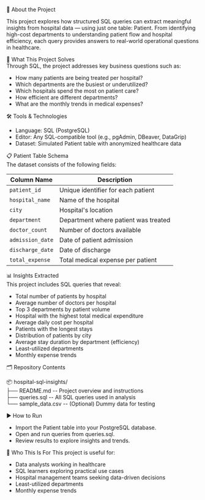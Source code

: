 📖 About the Project  

This project explores how structured SQL queries can extract meaningful insights from hospital data — using just one table: Patient. From identifying high-cost departments to understanding patient flow and hospital efficiency, each query provides answers to real-world operational questions in healthcare.  

🎯 What This Project Solves  
Through SQL, the project addresses key business questions such as:   

 - How many patients are being treated per hospital?  
 - Which departments are the busiest or underutilized?  
 - Which hospitals spend the most on patient care?  
 - How efficient are different departments?  
 - What are the monthly trends in medical expenses?   

🛠️ Tools & Technologies  

 - Language: SQL (PostgreSQL)  
 - Editor: Any SQL-compatible tool (e.g., pgAdmin, DBeaver, DataGrip)  
 - Dataset: Simulated Patient table with anonymized healthcare data  

📋 Patient Table Schema  
The dataset consists of the following fields:  

| Column Name      | Description                          |
| ---------------- | ------------------------------------ |
| `patient_id`     | Unique identifier for each patient   |
| `hospital_name`  | Name of the hospital                 |
| `city`           | Hospital's location                  |
| `department`     | Department where patient was treated |
| `doctor_count`   | Number of doctors available          |
| `admission_date` | Date of patient admission            |
| `discharge_date` | Date of discharge                    |
| `total_expense`  | Total medical expense per patient    |

📊 Insights Extracted  
This project includes SQL queries that reveal:      

 - Total number of patients by hospital
 - Average number of doctors per hospital  
 - Top 3 departments by patient volume  
 - Hospital with the highest total medical expenditure  
 - Average daily cost per hospital  
 - Patients with the longest stays  
 - Distribution of patients by city  
 - Average stay duration by department (efficiency)
 - Least-utilized departments  
 - Monthly expense trends   

🗂️ Repository Contents  

📦 hospital-sql-insights/    
├── README.md              -- Project overview and instructions  
├── queries.sql            -- All SQL queries used in analysis  
└── sample_data.csv        -- (Optional) Dummy data for testing  

▶️ How to Run

 - Import the Patient table into your PostgreSQL database.  
 - Open and run queries from queries.sql.  
 - Review results to explore insights and trends.  

🧠 Who This Is For
This project is useful for:

 - Data analysts working in healthcare  
 - SQL learners exploring practical use cases  
 - Hospital management teams seeking data-driven decisions  
 - Least-utilized departments  
 - Monthly expense trends  
